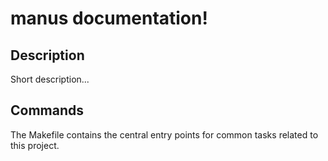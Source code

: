 # manus documentation!

## Description

Short description...

## Commands

The Makefile contains the central entry points for common tasks related to this project.

